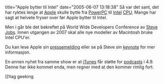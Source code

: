title="Apple bytter til Intel"
date="2005-06-07 13:18:38"
Så var det sant, det har ryktes lenge at <a href="http://www.apple.no">Apple</a> skulle bytte fra <a href="http://en.wikipedia.org/wiki/PowerPC">PowerPC</a> til <a href="http://http://en.wikipedia.org/wiki/Intel">Intel</a> <a href="http://en.wikipedia.org/wiki/CPU" title="Central Processing Unit">CPU</a>. Mange har sagt at helvete fryser over før Apple bytter til Intel.

Men i går ble det bekreftet på World Wide Developers Conference av <a href="http://en.wikipedia.org/wiki/Steve_Jobs">Steve Jobs</a>. Innen utgangen av 2007 skal alle nye modeller av Macintosh bruke Intel CPU'er.

Du kan lese Apple sin <a href="http://www.apple.com/pr/library/2005/jun/06intel.html">pressemelding</a> eller se på Steve sin <a href="http://www.apple.com/quicktime/qtv/wwdc05/">keynote</a> for mer informasjon.

En annen nyhet fra samme show er at <a href="http://www.apple.com/no/itunes/">iTunes</a> får støtte for <a href="http://en.wikipedia.org/wiki/Podcast">podcasts</a> i 4.9. Denne har ikke kommet enda, men regner med at den kommer rimlig fort.

[[!tag  geeking
